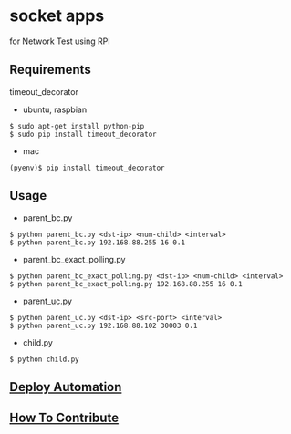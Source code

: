# socket apps

for Network Test using RPI

## Requirements

timeout_decorator

- ubuntu, raspbian

```
$ sudo apt-get install python-pip
$ sudo pip install timeout_decorator
```

- mac

```
(pyenv)$ pip install timeout_decorator
```

## Usage

- parent_bc.py

```
$ python parent_bc.py <dst-ip> <num-child> <interval>
$ python parent_bc.py 192.168.88.255 16 0.1
```

- parent_bc_exact_polling.py

```
$ python parent_bc_exact_polling.py <dst-ip> <num-child> <interval>
$ python parent_bc_exact_polling.py 192.168.88.255 16 0.1
```

- parent_uc.py

```
$ python parent_uc.py <dst-ip> <src-port> <interval>
$ python parent_uc.py 192.168.88.102 30003 0.1
```

- child.py

```
$ python child.py
```

## [Deploy Automation](ansible/)

## [How To Contribute](CONTRIBUTING.md)
